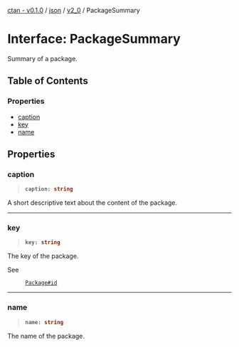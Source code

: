 [ctan - v0.1.0](../README.md) / [json](../modules/json.md) / [v2\_0](../modules/json.v2_0.md) / PackageSummary

# Interface: PackageSummary

Summary of a package.

## Table of Contents

### Properties

- [caption](json.v2_0.PackageSummary.md#caption)
- [key](json.v2_0.PackageSummary.md#key)
- [name](json.v2_0.PackageSummary.md#name)

## Properties

### caption

> <b>
>
> ```typescript
> caption: string
> ```
>
> </b>

A short descriptive text about the content of the package.

<dl>

</dl>

___

### key

> <b>
>
> ```typescript
> key: string
> ```
>
> </b>

The key of the package.

<dl>
<dt> See</dt>
<dd><p>

[`Package#id`](json.v2_0.Package.md#id)

</p></dd>
</dl>

___

### name

> <b>
>
> ```typescript
> name: string
> ```
>
> </b>

The name of the package.

<dl>

</dl>
